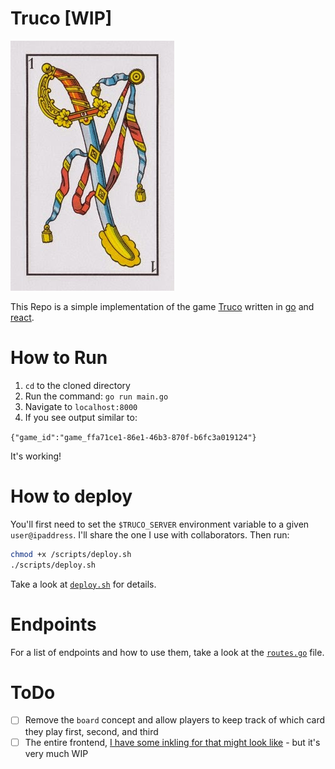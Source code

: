 # Truco [WIP]

![](assets/1ofspades.jpg)

This Repo is a simple implementation of the game [Truco](https://en.wikipedia.org/wiki/Truco) written in
[go](https://golang.org/) and [react](https://reactjs.org).

# How to Run

1. `cd` to the cloned directory
2. Run the command: `go run main.go`
3. Navigate to `localhost:8000`
4. If you see output similar to:

`{"game_id":"game_ffa71ce1-86e1-46b3-870f-b6fc3a019124"}`

It's working!

# How to deploy

You'll first need to set the `$TRUCO_SERVER` environment variable to a given `user@ipaddress`. I'll share the one I use
 with collaborators. Then run:

```bash
chmod +x /scripts/deploy.sh
./scripts/deploy.sh
```

Take a look at [`deploy.sh`](https://github.com/bkach/truco/blob/master/scripts/deploy.sh) for details.

# Endpoints

For a list of endpoints and how to use them, take a look at the [`routes.go`](https://github.com/bkach/truco/blob/master/routers/routes.go) file.

# ToDo

- [ ] Remove the `board` concept and allow players to keep track of which card they play first, second, and third
- [ ] The entire frontend, [I have some inkling for that might look like](https://docs.google.com/drawings/d/1c_wXfl3P--VGM77Gdfu8vPa-mZLwx8Xqx8Tz1zec_vg/edit?usp=sharing) - but it's very much WIP
